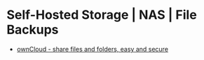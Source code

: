 # Self-Hosted Storage | NAS | File Backups

- [ownCloud - share files and folders, easy and secure](https://owncloud.com/)